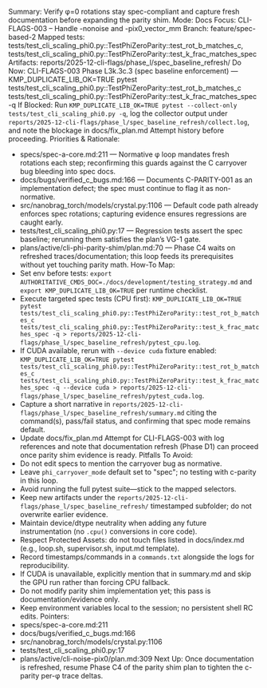 Summary: Verify φ=0 rotations stay spec-compliant and capture fresh documentation before expanding the parity shim.
Mode: Docs
Focus: CLI-FLAGS-003 – Handle -nonoise and -pix0_vector_mm
Branch: feature/spec-based-2
Mapped tests: tests/test_cli_scaling_phi0.py::TestPhiZeroParity::test_rot_b_matches_c, tests/test_cli_scaling_phi0.py::TestPhiZeroParity::test_k_frac_matches_spec
Artifacts: reports/2025-12-cli-flags/phase_l/spec_baseline_refresh/
Do Now: CLI-FLAGS-003 Phase L3k.3c.3 (spec baseline enforcement) — KMP_DUPLICATE_LIB_OK=TRUE pytest tests/test_cli_scaling_phi0.py::TestPhiZeroParity::test_rot_b_matches_c tests/test_cli_scaling_phi0.py::TestPhiZeroParity::test_k_frac_matches_spec -q
If Blocked: Run `KMP_DUPLICATE_LIB_OK=TRUE pytest --collect-only tests/test_cli_scaling_phi0.py -q`, log the collector output under `reports/2025-12-cli-flags/phase_l/spec_baseline_refresh/collect.log`, and note the blockage in docs/fix_plan.md Attempt history before proceeding.
Priorities & Rationale:
- specs/spec-a-core.md:211 — Normative φ loop mandates fresh rotations each step; reconfirming this guards against the C carryover bug bleeding into spec docs.
- docs/bugs/verified_c_bugs.md:166 — Documents C-PARITY-001 as an implementation defect; the spec must continue to flag it as non-normative.
- src/nanobrag_torch/models/crystal.py:1106 — Default code path already enforces spec rotations; capturing evidence ensures regressions are caught early.
- tests/test_cli_scaling_phi0.py:17 — Regression tests assert the spec baseline; rerunning them satisfies the plan’s VG-1 gate.
- plans/active/cli-phi-parity-shim/plan.md:70 — Phase C4 waits on refreshed traces/documentation; this loop feeds its prerequisites without yet touching parity math.
How-To Map:
- Set env before tests: `export AUTHORITATIVE_CMDS_DOC=./docs/development/testing_strategy.md` and `export KMP_DUPLICATE_LIB_OK=TRUE` per runtime checklist.
- Execute targeted spec tests (CPU first): `KMP_DUPLICATE_LIB_OK=TRUE pytest tests/test_cli_scaling_phi0.py::TestPhiZeroParity::test_rot_b_matches_c tests/test_cli_scaling_phi0.py::TestPhiZeroParity::test_k_frac_matches_spec -q > reports/2025-12-cli-flags/phase_l/spec_baseline_refresh/pytest_cpu.log`.
- If CUDA available, rerun with `--device cuda` fixture enabled: `KMP_DUPLICATE_LIB_OK=TRUE pytest tests/test_cli_scaling_phi0.py::TestPhiZeroParity::test_rot_b_matches_c tests/test_cli_scaling_phi0.py::TestPhiZeroParity::test_k_frac_matches_spec -q --device cuda > reports/2025-12-cli-flags/phase_l/spec_baseline_refresh/pytest_cuda.log`.
- Capture a short narrative in `reports/2025-12-cli-flags/phase_l/spec_baseline_refresh/summary.md` citing the command(s), pass/fail status, and confirming that spec mode remains default.
- Update docs/fix_plan.md Attempt for CLI-FLAGS-003 with log references and note that documentation refresh (Phase D1) can proceed once parity shim evidence is ready.
Pitfalls To Avoid:
- Do not edit specs to mention the carryover bug as normative.
- Leave `phi_carryover_mode` default set to "spec"; no testing with c-parity in this loop.
- Avoid running the full pytest suite—stick to the mapped selectors.
- Keep new artifacts under the `reports/2025-12-cli-flags/phase_l/spec_baseline_refresh/` timestamped subfolder; do not overwrite earlier evidence.
- Maintain device/dtype neutrality when adding any future instrumentation (no `.cpu()` conversions in core code).
- Respect Protected Assets: do not touch files listed in docs/index.md (e.g., loop.sh, supervisor.sh, input.md template).
- Record timestamps/commands in a `commands.txt` alongside the logs for reproducibility.
- If CUDA is unavailable, explicitly mention that in summary.md and skip the GPU run rather than forcing CPU fallback.
- Do not modify parity shim implementation yet; this pass is documentation/evidence only.
- Keep environment variables local to the session; no persistent shell RC edits.
Pointers:
- specs/spec-a-core.md:211
- docs/bugs/verified_c_bugs.md:166
- src/nanobrag_torch/models/crystal.py:1106
- tests/test_cli_scaling_phi0.py:17
- plans/active/cli-noise-pix0/plan.md:309
Next Up: Once documentation is refreshed, resume Phase C4 of the parity shim plan to tighten the c-parity per-φ trace deltas.
